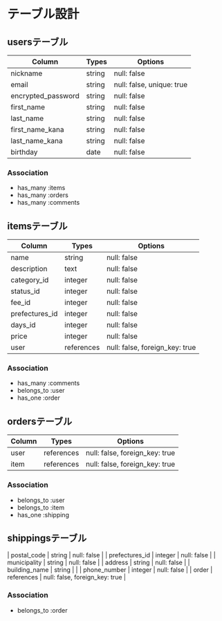 # テーブル設計

## usersテーブル

| Column             | Types   | Options                    | 
| ------------------ | ------- | ---------------------------| 
| nickname           | string  |  null: false               | 
| email              | string  |  null: false, unique: true | 
| encrypted_password | string  |  null: false               | 
| first_name         | string  |  null: false               | 
| last_name          | string  |  null: false               | 
| first_name_kana    | string  |  null: false               | 
| last_name_kana     | string  |  null: false               | 
| birthday           | date    |  null: false               | 

### Association
- has_many :items
- has_many :orders
- has_many :comments

## itemsテーブル

| Column            | Types               | Options                        | 
| ----------------- | ------------------- | ------------------------------ | 
| name              | string              | null: false                    | 
| description       | text                | null: false                    | 
| category_id       | integer             | null: false                    | 
| status_id         | integer             | null: false                    | 
| fee_id            | integer             | null: false                    | 
| prefectures_id    | integer             | null: false                    | 
| days_id           | integer             | null: false                    | 
| price             | integer             | null: false                    | 
| user              | references          | null: false, foreign_key: true | 

### Association
- has_many :comments
- belongs_to :user
- has_one :order

## ordersテーブル

| Column          | Types      | Options                        | 
| --------------- | ---------- | ------------------------------ | 
| user            | references | null: false, foreign_key: true | 
| item            | references | null: false, foreign_key: true | 


### Association
- belongs_to :user
- belongs_to :item
- has_one :shipping

## shippingsテーブル

| postal_code     | string     | null: false                    | 
| prefectures_id  | integer    | null: false                    | 
| municipality    | string     | null: false                    | 
| address         | string     | null: false                    | 
| building_name   | string     |                                | 
| phone_number    | integer    | null: false                    | 
| order           | references | null: false, foreign_key: true |

### Association

- belongs_to :order

